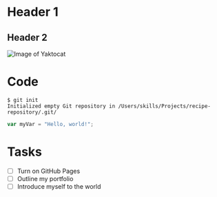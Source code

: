 # Header 1
## Header 2

![Image of Yaktocat](https://octodex.github.com/images/yaktocat.png)

# Code
```
$ git init
Initialized empty Git repository in /Users/skills/Projects/recipe-repository/.git/
```

``` javascript
var myVar = "Hello, world!";
```

# Tasks
- [ ] Turn on GitHub Pages
- [ ] Outline my portfolio
- [ ] Introduce myself to the world
